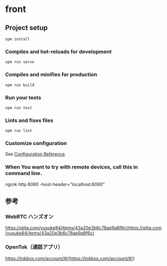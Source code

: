 # front

## Project setup
```
npm install
```

### Compiles and hot-reloads for development
```
npm run serve
```

### Compiles and minifies for production
```
npm run build
```

### Run your tests
```
npm run test
```

### Lints and fixes files
```
npm run lint
```

### Customize configuration
See [Configuration Reference](https://cli.vuejs.org/config/).


### When You want to try with remote devices, call this in command line.
ngrok http 8080 -host-header="localhost:8080"



## 参考

### WebRTC ハンズオン
https://qiita.com/yusuke84/items/43a20e3b6c78ae9a8f6c(https://qiita.com/yusuke84/items/43a20e3b6c78ae9a8f6c)

### OpenTok（通話アプリ）
https://tokbox.com/account/#/(https://tokbox.com/account/#/)
